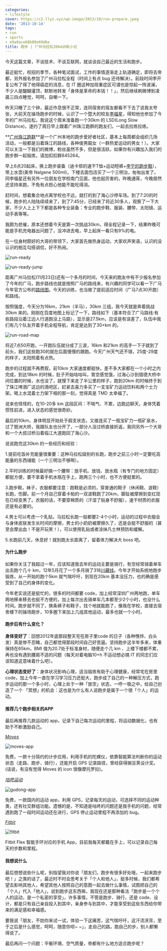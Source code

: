 ```yaml
---
categories:
- lifestyle
cover: https://c2.llyz.xyz/wp-image/2013/10/run-prepare.jpeg
date: '2013-10-14'
tags:
- run
- sports
- e9a9ace68b89e69dbe
title: 跑步 | 广州马拉松30km训练小记
---
```


今天这篇文章，不谈技术、不谈互联网，就谈谈自己最近的生活和跑步。

最近挺忙，校招的季节，各种笔试面试，工作的事情逐渐走上轨道确定，即将去帝都，另外报名参加了广州马拉松全程（时间上有点 bug 还待解决）。前段时间李开复公布了得了他得癌症的消息，在 IT 圈这种加班重症区可谓也是惊起一阵波澜，不少人是醍醐灌顶，默默地转发「身体是革命的本钱！！」，然后继续刷微博到凌晨三四点睡觉，呵呵，自嘲一下。

昨天只睡了三个钟，最近作息很不正常，连同宿舍的宿友都看不下去了说我太夸张，大前天在操场跑步的时候，认识了一个暨大的校友[李福星](https://weibo.com/1805157341)，得知他也参加了今年的广州马拉松，我说这个周末准备跑一个30km 的 LSD(Long Slow Distance)，遂约了周日早上跟着广州珠江跑群的跑友们，一起去拉练拉练。

**[广州珠江跑群](https://weibo.com/u/3225090064)**是一个广州本地的跑步爱好者社区，基本上每周都会组织几场活动，一般都是沿着珠江的路线，各种俊男靓女（一群热爱运动的男女！）。大家可以关注一下我们的微博，粉丝虽然不多，但是很活跃，如果你有兴趣加入我们的跑步群一起锻炼，请加扣扣群845264。

早上6点20起床，换上跑步装备（迪卡侬的速干T恤+运动短裤+[李宁的跑步鞋](https://weibo.com/1250829960/Acu0IdB3v?mod=weibotime)），带上水壶(美帝 Nalgene 500ml)，下楼去面包店买了一个三明治，匆匆出发了。同李福星还有另外一位朋友在学校南门见面，他也挺厉害的，昨晚通宵，今晚居然还坚持来跑，不免有点担心他能不能吃得消。

赶时间，想着集合地点离学校也不远，就打的到了海心沙停车场。到了7:20的时候，跑步的人陆陆续续来了，到了7:45分，已经来了将近30多人，观察了一下大家，不少人上上下下都是各种专业装备：专业的跑步鞋、服装、腰带、太阳镜、运动手表等等。

我颇为悲催，原本还想着今天是第一次挑战30km，得全程记录一下，结果昨晚可能是手机充电器出问题了，没冲进去电，早上起床一看只有9%的电。

在一位身材颇好的大哥的带领下，大家首先做热身运动，大家欢声笑语，认识的没认识的相互勾搭调侃，好不热闹。

![run-ready](https://c2.llyz.xyz/wp-image/2013/10/run-prepare.jpeg)

![run-ready-jump](https://c2.llyz.xyz/wp-image/2013/10/prepare-2.jpeg)

距离广州马拉松(11月23日)还有一个多月的时间，今天来的跑友中有不少报名参加了今年的广马，跑步路线也就是按照广马的路线来，有兴趣的同学可以看一下广马今年官方公布的[路线图](https://www.guangzhou-marathon.com/index/race_road)。今天的训练，也当做了提前适应时间（广马7点30开跑）和路线。

按照强度，今天分为16km，21km（半马），30km 三组，我今天就是奔着挑战30km 来的。刚刚在百度地图上标记了一下，路线如下（基本符合了广马路线:有些路段沿着江边人行道跑没上马路），显示是27.5km，应该是有误差了，队伍中我们有几个队友开着手机全程导航，肯定是达到了30+km 的。

![run-road-map](https://c2.llyz.xyz/wp-image/2013/10/run-road.png)

将近7点50开跑，一开跑队伍就分成了三波，16km 和21km 的高手一下子就到了前头，我们这些跑30的就在后面慢慢的跟跑。今天广州天气还不错，25度-29度的样子，太阳照着有点热。

跑步的过程就不再费叙，前10km 大家速度都挺快，差不多大家都在一个小时之内完成，到达18km 的时候，肚子开始咕咕叫，胃空感觉饿，过海心沙到猎德大桥中间位置的时候，水也没了，就慢下来走了半公里的样子，跑到20km 的时候终于到了珠江啤酒厂这边的酒吧区，赶紧去喜力多买了一支宝矿力运动饮料和两个士力架。喝上水混着士力架下咽的那一刻，觉得真是 TMD 太幸福了。

说来也怪怪的，在10-20多 km 这段区间：不喘气、不累，边跑边聊天，身体凭着惯性前进，进入状态的感觉很奇妙。

最后的10km，身体明显开始处于超支状态，又接连买了一瓶宝矿力一瓶矿泉水，过了琶洲大桥，我跟队友也分开了，一部分人没过桥直接折返，我同另外一个大哥和一个大叔过桥沿着临江大道跑回了海心沙。

说说跑完这30km 的一些经历和经验：

1.提前吃饭补充能量很重要：这种马拉松级别的长跑，跑步之前三小时一定要吃高能量的东西储能（一个三明治不够啊）。

2.平时训练的时候最好搞一个腰带：放手机、放钱、放水瓶（有专门的地方固定）都挺方便，要不拿着手机水瓶在手上，跑两三个小时，也不方便挺累的。

3.跑步鞋，袜子，衣服都要注意：跑鞋是必须的，穿普通的鞋子（休闲鞋、波鞋）长跑，伤脚。前一个月自己穿着卡帕的一双波鞋跑了20km，脚趾被摩擦到变红现在已经变黑了。衣服的话，不要穿棉质的（汗湿了贴身不舒服），速干材质的衣服还是有必要的。

4.男士可以考虑一个乳贴，马拉松长跑一般都要2-4个小时，运动的过程中衣服会与身体皮肤发生长时间的摩擦，男士的小奶奶被摩擦久了，还是会挺不舒服的（甚至会摩出血！不是开玩笑！），可以使用乳贴或者涂抹凡士林预防和缓解。

5.长跑前几天，休息好！就别跑太长距离了，留着体力解决大 boss 吧。

#### 为什么跑步

如果你关注了我超过一年，应该知道我去年的运动主要是骑行，有空经常骑着单车出去跑个几十 km，12年5月花了一个多月骑了318[川藏线](https://luolei.org/category/bike)。今年才开始系统地跑步锻炼，从一开始的跑个5km 就气喘吁吁，到现在20km 基本没压力，也的确是感受到了自己的身体的变化。

今年老实说还是挺忙的，很多的时间都要 code，加上经常深圳广州两地跑，单车两地移来移去也挺不方便的，加上每次出去骑单车几本都至少2个小时，也没什么时间。跑步就不同了，换条裤子和鞋子，找个地就能跑了，像我在学校，直接去宿舍楼下的操场跑步，10多圈下来加上几组其他运动，最多也就一个小时。

#### 跑步后有什么变化？

**身体变好了**：回想2012年底那段整天宅在房子里code 的日子（各种憔悴、白头发）真是惨不忍睹，自己都觉得那段时间自己好苦逼。坚持跑步这半年多来，体重保持在65km，BMI 值为20.7处于标准身材，随便走个几 km 、上楼下楼都不累，再也没有遇到腰肩不适的问题（每天对着电脑10+h 不运动想必搞 IT 的同志们应该知道这意味着什么吧）。

**心理状态变好了**：身体状况影响心理，适当锻炼有助于心理健康，经常宅在房里 code，加上今年一直在学习学习压力还挺大，跑步成了自己的一种解压方式，跑步运动的那一个多小时，心理上处于一种「放空」状态，一呼一吸之中，给自己创造了一个 「冥想」的机会：这也是为什么有人说跑步是属于一个很「个人」的运动。

#### 推荐几个跑步相关的APP

最后再推荐几款运动的 app，记录下自己每次运动的里程，将运动数据化，也有助于不断激励自己。

_[Moves](https://www.wandoujia.com/apps/com.protogeo.moves)_

![moves-app](https://c2.llyz.xyz/wp-image/2013/10/moves.png)

免费，一款十分简约的计步应用，利用手机的陀螺仪，依靠智能算法判断你的运动状态（走路、跑步、骑行），还能开启 GPS 记录路径，曾经获得豌豆荚设计奖。(话说，有没有觉得 Moves 的 icon 很像摩托罗拉)。

_[咕咚运动](https://www.wandoujia.com/apps/com.codoon.gps)_

![gudong-app](https://c2.llyz.xyz/wp-image/2013/10/gudong.png)

免费，一款国内的运动 app，利用 GPS，记录每天的运动，可选择不同的运动种类，还有社交群组功能。遗憾的是，不知道是咕咚的问题还是我手机的问题，经常遇到跑了一段时间运动还在进行，GPS 停止运动里程不再添加的 bug。

_[Fitbit](https://www.fitbit.com/)_

![fitbit](https://ww3.sinaimg.cn/bmiddle/4a8e2688jw1e95wijup3wj20dc0nqjs4.jpg)

Fitbit Flex 智能手环对应的手机 App，目前我每天都戴在手上，可以记录自己每天的步数和里程。

#### 我想说什么

最后想想说些什么呢，别指望我对你说「朋友们，跑步有很多好处哦，一起来跑步吧！」之类的话了，最近时不时会思考关于「个人和他人」，挺多时候，我们都希望去影响其他人，希望其他人按照自己的意图一起去做什么事情，试图把自己的「个人」代入「他人」，说到跑步这东西嘛，我现在还是那种看法「跑步是一个个人的运动，是一个私密的享受」，许多事情，不管是跑步、骑行，还是 code、设计，都是只有自己亲自投入到其中，亲身参与到其中，才能享受到这些东西给你带来的满足感和幸福感。

要我说「朋友，不妨你来试一试，体验一下这痛苦，这气喘吁吁，这汗流浃背，至于之后是什么感觉，呵呵，随意你呗~ ~」，走自己的路，跑自己的步，别人都懒得说了。

最后再问一个问题：平衡环境、空气质量，帝都有什么地方适合跑步呢？
